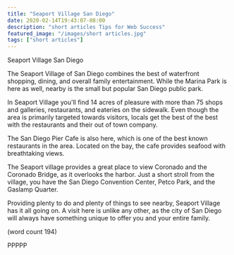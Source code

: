 ```yaml
---
title: "Seaport Village San Diego"
date: 2020-02-14T19:43:07-08:00
description: "short articles Tips for Web Success"
featured_image: "/images/short articles.jpg"
tags: ["short articles"]
---
```


Seaport Village San Diego

The Seaport Village of San Diego combines the best
of waterfront shopping, dining, and overall family
entertainment.  While the Marina Park is here as 
well, nearby is the small but popular San Diego
public park.  

In Seaport Village you'll find 14 acres of pleasure
with more than 75 shops and galleries, restaurants, 
and eateries on the sidewalk.  Even though the area
is primarily targeted towards visitors, locals get
the best of the best with the restaurants and their
out of town company.

The San Diego Pier Cafe is also here, which is one of
the best known restaurants in the area.  Located on
the bay, the cafe provides seafood with breathtaking
views.  

The Seaport village provides a great place to view 
Coronado and the Coronado Bridge, as it overlooks the
harbor.  Just a short stroll from the village, you have
the San Diego Convention Center, Petco Park, and 
the Gaslamp Quarter.  

Providing plenty to do and plenty of things to see
nearby, Seaport Village has it all going on.  A visit
here is unlike any other, as the city of San Diego
will always have something unique to offer you and your
entire family.

(word count 194)

PPPPP
